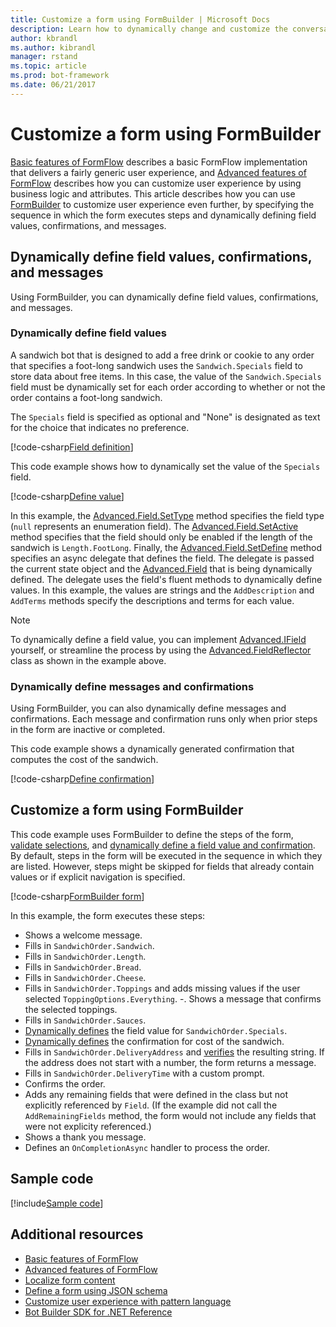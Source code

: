 ```yaml
---
title: Customize a form using FormBuilder | Microsoft Docs
description: Learn how to dynamically change and customize the conversation flow and contents using FormBuilder for the Bot Builder SDK for .NET.
author: kbrandl
ms.author: kibrandl
manager: rstand
ms.topic: article
ms.prod: bot-framework
ms.date: 06/21/2017
---
```


# Customize a form using FormBuilder

[Basic features of FormFlow](bot-builder-dotnet-formflow.md) describes a basic FormFlow implementation that 
delivers a fairly generic user experience, and [Advanced features of FormFlow](bot-builder-dotnet-formflow-advanced.md) describes how you can 
customize user experience by using business logic and attributes. 
This article describes how you can use 
[FormBuilder][formBuilder] to customize user experience even further, by 
specifying the sequence in which the form executes steps 
and dynamically defining field values, confirmations, and messages. 

## Dynamically define field values, confirmations, and messages

Using FormBuilder, you can dynamically define field values, confirmations, and messages.

### Dynamically define field values 

A sandwich bot that is designed to add a free drink or cookie to any order that specifies a foot-long sandwich 
uses the `Sandwich.Specials` field to store data about free items. 
In this case, the value of the `Sandwich.Specials` field must be dynamically set 
for each order according to whether or not the order contains a foot-long sandwich. 

The `Specials` field is specified as optional and "None" is designated as text for the choice that indicates no preference.

[!code-csharp[Field definition](../includes/code/dotnet-formflow-formbuilder.cs#fieldDefinition)]

This code example shows how to dynamically set the value of the `Specials` field. 

[!code-csharp[Define value](../includes/code/dotnet-formflow-formbuilder.cs#defineValue)]

In this example, the [Advanced.Field.SetType][setType] method specifies 
the field type (`null` represents an enumeration field). 
The [Advanced.Field.SetActive][setActive] method specifies that the field 
should only be enabled if the length of the sandwich is `Length.FootLong`. 
Finally, the [Advanced.Field.SetDefine][setDefine] method specifies an async 
delegate that defines the field. 
The delegate is passed the current state object and the [Advanced.Field][field] that is being dynamically defined. 
The delegate uses the field's fluent methods to dynamically define values. 
In this example, the values are strings and the `AddDescription` and `AddTerms` methods specify the descriptions and terms for each value.

> [!NOTE]
> To dynamically define a field value, you can implement 
> [Advanced.IField][iField] yourself, 
> or streamline the process by using the [Advanced.FieldReflector][FieldReflector] class as shown in the example above. 

### Dynamically define messages and confirmations

Using FormBuilder, you can also dynamically define messages and confirmations. 
Each message and confirmation runs only when prior steps in the form are inactive or completed. 

This code example shows a dynamically generated confirmation that computes the cost of the sandwich. 

[!code-csharp[Define confirmation](../includes/code/dotnet-formflow-formbuilder.cs#defineConfirmation)]

## Customize a form using FormBuilder

This code example uses FormBuilder to define the steps of the form, 
[validate selections](bot-builder-dotnet-formflow-advanced.md#add-business-logic), 
and [dynamically define a field value and confirmation](#dynamically-define-field-values-confirmations-and-messages). 
By default, steps in the form will be executed in the sequence in which they are listed. 
However, steps might be skipped for fields that already contain values or if explicit navigation is specified. 

[!code-csharp[FormBuilder form](../includes/code/dotnet-formflow-formbuilder.cs#formBuilderForm)]

In this example, the form executes these steps:

- Shows a welcome message. 
- Fills in `SandwichOrder.Sandwich`. 
- Fills in `SandwichOrder.Length`. 
- Fills in `SandwichOrder.Bread`. 
- Fills in `SandwichOrder.Cheese`. 
- Fills in `SandwichOrder.Toppings` and adds missing values if the user selected `ToppingOptions.Everything`. 
-. Shows a message that confirms the selected toppings. 
- Fills in `SandwichOrder.Sauces`. 
- [Dynamically defines](#dynamically-define-field-values) the field value for `SandwichOrder.Specials`. 
- [Dynamically defines](#dynamically-define-messages-and-confirmations) the confirmation for cost of the sandwich. 
- Fills in `SandwichOrder.DeliveryAddress` and [verifies](bot-builder-dotnet-formflow-advanced.md#add-business-logic) the resulting string. If the address does not start with a number, the form returns a message. 
- Fills in `SandwichOrder.DeliveryTime` with a custom prompt. 
- Confirms the order. 
- Adds any remaining fields that were defined in the class but not explicitly referenced by `Field`. (If the example did not call the `AddRemainingFields` method, the form would not include any fields that were not explicity referenced.) 
- Shows a thank you message. 
- Defines an `OnCompletionAsync` handler to process the order. 

## Sample code

[!include[Sample code](../includes/snippet-dotnet-formflow-samples.md)]

## Additional resources

- [Basic features of FormFlow](bot-builder-dotnet-formflow.md)
- [Advanced features of FormFlow](bot-builder-dotnet-formflow-advanced.md)
- [Localize form content](bot-builder-dotnet-formflow-localize.md)
- [Define a form using JSON schema](bot-builder-dotnet-formflow-json-schema.md)
- [Customize user experience with pattern language](bot-builder-dotnet-formflow-pattern-language.md)
- <a href="https://docs.microsoft.com/en-us/dotnet/api/?view=botbuilder-3.11.0" target="_blank">Bot Builder SDK for .NET Reference</a>

[formBuilder]: https://docs.microsoft.com/en-us/dotnet/api/microsoft.bot.builder.formflow.formbuilder-1?view=botbuilder-3.11.0

[setType]: https://docs.microsoft.com/en-us/dotnet/api/microsoft.bot.builder.formflow.advanced.field-1.settype?view=botbuilder-3.11.0

[setActive]: https://docs.microsoft.com/en-us/dotnet/api/microsoft.bot.builder.formflow.advanced.field-1.setactive?view=botbuilder-3.11.0

[setDefine]: https://docs.microsoft.com/en-us/dotnet/api/microsoft.bot.builder.formflow.advanced.field-1.setdefine?view=botbuilder-3.11.0

[field]: https://docs.microsoft.com/en-us/dotnet/api/microsoft.bot.builder.formflow.advanced.field-1?view=botbuilder-3.11.0

[iField]: https://docs.microsoft.com/en-us/dotnet/api/microsoft.bot.builder.formflow.advanced.ifield-1?view=botbuilder-3.11.0

[FieldReflector]: https://docs.microsoft.com/en-us/dotnet/api/microsoft.bot.builder.formflow.advanced.fieldreflector-1?view=botbuilder-3.11.0

